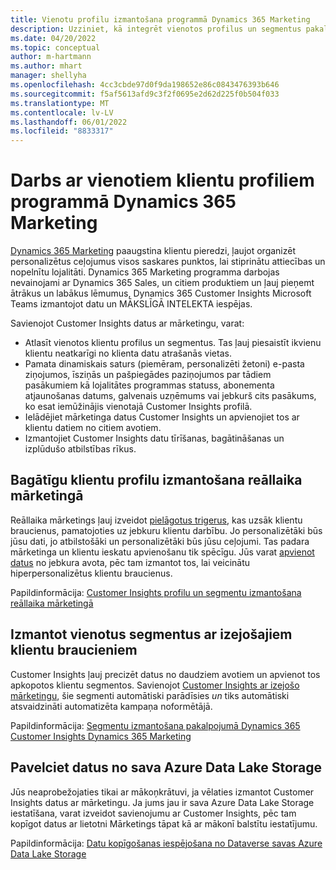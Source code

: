 ```yaml
---
title: Vienotu profilu izmantošana programmā Dynamics 365 Marketing
description: Uzziniet, kā integrēt vienotos profilus un segmentus pakalpojumā Dynamics 365 Marketing.
ms.date: 04/20/2022
ms.topic: conceptual
author: m-hartmann
ms.author: mhart
manager: shellyha
ms.openlocfilehash: 4cc3cbde97d0f9da198652e86c0843476393b646
ms.sourcegitcommit: f5af5613afd9c3f2f0695e2d62d225f0b504f033
ms.translationtype: MT
ms.contentlocale: lv-LV
ms.lasthandoff: 06/01/2022
ms.locfileid: "8833317"
---
```

# <a name="work-with-unified-customer-profiles-in-dynamics-365-marketing"></a>Darbs ar vienotiem klientu profiliem programmā Dynamics 365 Marketing

[Dynamics 365 Marketing](/dynamics365/marketing/overview) paaugstina klientu pieredzi, ļaujot organizēt personalizētus ceļojumus visos saskares punktos, lai stiprinātu attiecības un nopelnītu lojalitāti. Dynamics 365 Marketing programma darbojas nevainojami ar Dynamics 365 Sales, un citiem produktiem un ļauj pieņemt ātrākus un labākus lēmumus, Dynamics 365 Customer Insights Microsoft Teams izmantojot datu un MĀKSLĪGĀ INTELEKTA iespējas.

Savienojot Customer Insights datus ar mārketingu, varat:

- Atlasīt vienotos klientu profilus un segmentus. Tas ļauj piesaistīt ikvienu klientu neatkarīgi no klienta datu atrašanās vietas.
- Pamata dinamiskais saturs (piemēram, personalizēti žetoni) e-pasta ziņojumos, īsziņās un pašpiegādes paziņojumos par tādiem pasākumiem kā lojalitātes programmas statuss, abonementa atjaunošanas datums, galvenais uzņēmums vai jebkurš cits pasākums, ko esat iemūžinājis vienotajā Customer Insights profilā.
- Ielādējiet mārketinga datus Customer Insights un apvienojiet tos ar klientu datiem no citiem avotiem.
- Izmantojiet Customer Insights datu tīrīšanas, bagātināšanas un izplūdušo atbilstības rīkus.

## <a name="use-rich-customer-profiles-in-real-time-marketing"></a>Bagātīgu klientu profilu izmantošana reāllaika mārketingā

Reāllaika mārketings ļauj izveidot [pielāgotus trigerus](/dynamics365/marketing/real-time-marketing-custom-triggers), kas uzsāk klientu braucienus, pamatojoties uz jebkuru klientu darbību. Jo personalizētāki būs jūsu dati, jo atbilstošāki un personalizētāki būs jūsu ceļojumi. Tas padara mārketinga un klientu ieskatu apvienošanu tik spēcīgu. Jūs varat [apvienot datus](data-unification.md) no jebkura avota, pēc tam izmantot tos, lai veicinātu hiperpersonalizētus klientu braucienus.

Papildinformācija: [Customer Insights profilu un segmentu izmantošana reāllaika mārketingā](/dynamics365/marketing/real-time-marketing-ci-profile)

## <a name="use-unified-segments-with-outbound-customer-journeys"></a>Izmantot vienotus segmentus ar izejošajiem klientu braucieniem

Customer Insights ļauj precizēt datus no daudziem avotiem un apvienot tos apkopotos klientu segmentos. Savienojot [Customer Insights ar izejošo mārketingu](export-dynamics365-marketing.md), šie segmenti automātiski parādīsies *un* tiks automātiski atsvaidzināti automatizēta kampaņa noformētājā.

Papildinformācija: [Segmentu izmantošana pakalpojumā Dynamics 365 Customer Insights Dynamics 365 Marketing](/dynamics365/marketing/customer-insights-segments)

## <a name="pull-data-from-your-own-azure-data-lake-storage"></a>Pavelciet datus no sava Azure Data Lake Storage

Jūs neaprobežojaties tikai ar mākoņkrātuvi, ja vēlaties izmantot Customer Insights datus ar mārketingu. Ja jums jau ir sava Azure Data Lake Storage iestatīšana, varat izveidot savienojumu ar Customer Insights, pēc tam kopīgot datus ar lietotni Mārketings tāpat kā ar mākonī balstītu iestatījumu.

Papildinformācija: [Datu kopīgošanas iespējošana no Dataverse savas Azure Data Lake Storage](customer-insights-dataverse.md#enable-data-sharing-with-dataverse-from-your-own-azure-data-lake-storage-preview)
